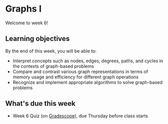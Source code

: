 # Graphs I

Welcome to week 6!

## Learning objectives

By the end of this week, you will be able to:

- Interpret concepts such as nodes, edges, degrees, paths, and cycles in the contexts of graph-based problems
- Compare and contrast various graph representations in terms of memory usage and efficiency for different graph operations
- Recognize and implement appropriate algorithms to solve graph-based problems

## What's due this week

- Week 6 Quiz (on [Gradescope](https://www.gradescope.com/)), due Thursday before class starts
